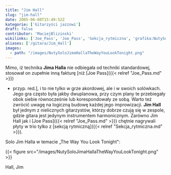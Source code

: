 ```yaml
---
title: "Jim Hall"
slug: "jim-hall"
date: 2005-06-08T15:49:52Z
kategorie: ['Gitarzyści jazzowi']
draft: false
contributor: 'MaciejBlizinski'
wikilinks: ['Joe_Pass', 'Joe_Pass', 'Sekcja_rytmiczna', 'grafika:NutySoloJimaHallaTheWayYouLookTonight.png', 'improwizacja', 'instrument_harmoniczny']
aliases: ['/gitara/Jim_Hall']
images:
  - path: "/images/NutySoloJimaHallaTheWayYouLookTonight.png"
---
```

Mimo, iż technika **Jima Halla** nie odbiegała od techniki standardowej,
stosował on zupełnie inną fakturę \[niż [Joe Pass]({{< relref "Joe_Pass.md" >}})
- przyp. red.\], i to nie tylko w grze akordowej, ale i w swoich
solówkach. Jego gra często była jakby dwuplanowa, przy czym plany te
przebiegały obok siebie równocześnie lub korespondowały ze sobą. Warto
też zwrócić uwagę na logiczną budowę każdej jego
improwizacji<!-- link nie odnosił się do niczego: 'Jim Hall' ('content/książka/Jim_Hall.md') links to 'improwizacja' ('content/książka/improwizacja.md') and that does not exist -->. **Jim Hall** był jednym z
nielicznych gitarzystów, którzy dobrze czują się w zespole, gdzie gitara
jest jedynym instrumentem
harmonicznym<!-- link nie odnosił się do niczego: 'Jim Hall' ('content/książka/Jim_Hall.md') links to 'instrument_harmoniczny' ('content/książka/instrument_harmoniczny.md') and that does not exist -->. Zarówno Jim Hall jak i
[Joe Pass]({{< relref "Joe_Pass.md" >}}) chętnie nagrywali płyty w trio tylko z
[sekcją rytmiczną]({{< relref "Sekcja_rytmiczna.md" >}}).

Solo Jim Halla w temacie „The Way You Look Tonight":

{{< figure src="/images/NutySoloJimaHallaTheWayYouLookTonight.png" >}}

Hall, Jim<!-- link nie odnosił się do niczego: 'Jim Hall' ('content/książka/Jim_Hall.md') links to 'kategoria:gitarzyści_jazzowi' ('content/książka/kategoria:gitarzyści_jazzowi.md') and that does not exist -->